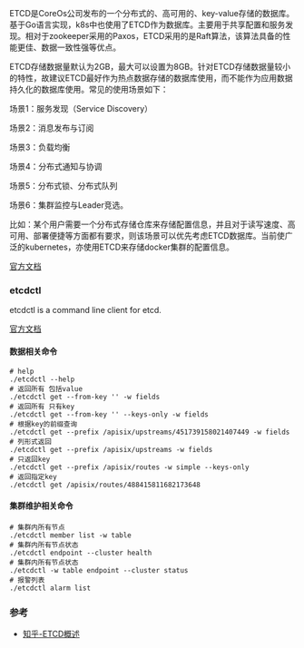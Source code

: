 ETCD是CoreOs公司发布的一个分布式的、高可用的、key-value存储的数据库。基于Go语言实现，k8s中也使用了ETCD作为数据库。主要用于共享配置和服务发现。相对于zookeeper采用的Paxos，ETCD采用的是Raft算法，该算法具备的性能更佳、数据一致性强等优点。

ETCD存储数据量默认为2GB，最大可以设置为8GB。针对ETCD存储数据量较小的特性，故建议ETCD最好作为热点数据存储的数据库使用，而不能作为应用数据持久化的数据库使用。常见的使用场景如下：

场景1：服务发现（Service Discovery）

场景2：消息发布与订阅

场景3：负载均衡

场景4：分布式通知与协调

场景5：分布式锁、分布式队列

场景6：集群监控与Leader竞选。

比如：某个用户需要一个分布式存储仓库来存储配置信息，并且对于读写速度、高可用、部署便捷等方面都有要求，则该场景可以优先考虑ETCD数据库。当前使广泛的kubernetes，亦使用ETCD来存储docker集群的配置信息。

[官方文档](https://etcd.io/docs/v3.5/)

### etcdctl

etcdctl is a command line client for etcd.

[官方文档](https://github.com/etcd-io/etcd/tree/main/etcdctl)

#### 数据相关命令
```shell
# help 
./etcdctl --help
# 返回所有 包括value
./etcdctl get --from-key '' -w fields
# 返回所有 只有key
./etcdctl get --from-key '' --keys-only -w fields
# 根据key的前缀查询
./etcdctl get --prefix /apisix/upstreams/451739158021407449 -w fields
# 列形式返回
./etcdctl get --prefix /apisix/upstreams -w fields
# 只返回key
./etcdctl get --prefix /apisix/routes -w simple --keys-only
# 返回指定key
./etcdctl get /apisix/routes/488415811682173648
```

#### 集群维护相关命令
```shell
# 集群内所有节点
./etcdctl member list -w table
# 集群内所有节点状态
./etcdctl endpoint --cluster health
# 集群内所有节点状态
./etcdctl -w table endpoint --cluster status
# 报警列表
./etcdctl alarm list
```

### 参考 

- [知乎-ETCD概述](https://zhuanlan.zhihu.com/p/638288999)